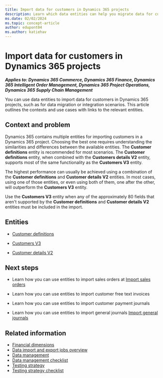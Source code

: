 ```yaml
---
title: Import data for customers in Dynamics 365 projects
description: Learn which data entities can help you migrate data for customer in Dynamics 365 implementation projects.
ms.date: 02/02/2024
ms.topic: concept-article
author: edupont04
ms.author: katiehav
---
```


# Import data for customers in Dynamics 365 projects

***Applies to: Dynamics 365 Commerce, Dynamics 365 Finance, Dynamics 365 Intelligent Order Management, Dynamics 365 Project Operations, Dynamics 365 Supply Chain Management***

You can use data entities to import data for customers in Dynamics 365 projects, such as for data migration or integration scenarios. This article outlines the contexts and use cases with links to the relevant entities.  

## Context and problem

Dynamics 365 contains multiple entities for importing customers in a Dynamics 365 project. Choosing the best one requires understanding the similarities and differences between the available entities. The **Customer definitions** entity is recommended for most scenarios. The **Customer definitions** entity, when combined with the **Customers details V2** entity, supports most of the same functionality as the **Customers V3** entity.  

The highest performance can usually be achieved using a combination of the **Customer definitions** and **Customer details V2** entities. In most cases, using one of those entities, or even using both of them, one after the other, will outperform the **Customers V3** entity.  

Use the **Customers V3** entity when any of the approximately 80 fields that aren't supported by the **Customer definitions** and **Customer details V2** entities must be included in the import.

## Entities

- [Customer definitions](/dynamics365/fin-ops-core/dev-itpro/data-entities/entity-customer-definitions-customerbase?toc=/dynamics365/guidance/toc.json)  

- [Customers V3](/dynamics365/fin-ops-core/dev-itpro/data-entities/entity-customers-v3-customerv3?toc=/dynamics365/guidance/toc.json)  

- [Customer details V2](/dynamics365/fin-ops-core/dev-itpro/data-entities/entity-customer-details-v2-na?toc=/dynamics365/guidance/toc.json)  

## Next steps

- Learn how you can use entities to import sales orders at [Import sales orders](import-sales-orders.md)  

- Learn how you can use entities to import customer free text invoices<!--TODO: add links-->  

- Learn how you can use entities to import customer payment journals  

- Learn how you can use entities to import general journals [Import general journals](import-general-journals.md)  

## Related information

- [Financial dimensions](/dynamics365/finance/general-ledger/financial-dimensions)
- [Data import and export jobs overview](/dynamics365/fin-ops-core/dev-itpro/data-entities/data-import-export-job)
- [Data management](../implementation-guide/data-management.md)  
- [Data management checklist](../implementation-guide/data-management-check-list.md)
- [Testing strategy](../implementation-guide/testing-strategy.md)  
- [Testing strategy checklist](../implementation-guide/testing-strategy-checklist.md)

<!--## Tags

*Stakeholders:* Data migration lead, Developer, Functional consultant, Integration lead, Solution architect

*Products:* Dynamics 365 Commerce, Dynamics 365 Finance, Dynamics 365 Intelligent Order Management, Dynamics 365 Project Operations, Dynamics 365 Supply Chain Management-->
